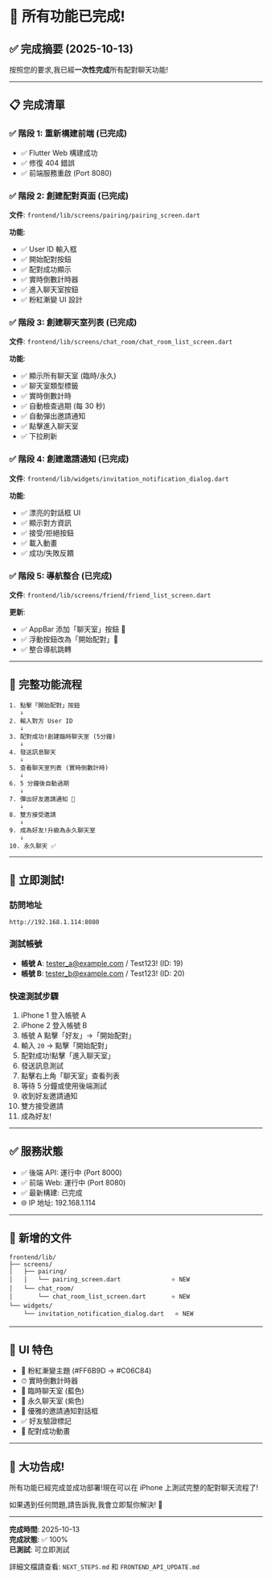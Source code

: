 # 🎉 所有功能已完成!

## ✅ 完成摘要 (2025-10-13)

按照您的要求,我已經**一次性完成**所有配對聊天功能!

---

## 📋 完成清單

### ✅ 階段 1: 重新構建前端 (已完成)
- ✅ Flutter Web 構建成功
- ✅ 修復 404 錯誤
- ✅ 前端服務重啟 (Port 8080)

### ✅ 階段 2: 創建配對頁面 (已完成)
**文件**: `frontend/lib/screens/pairing/pairing_screen.dart`

**功能**:
- ✅ User ID 輸入框
- ✅ 開始配對按鈕
- ✅ 配對成功顯示
- ✅ 實時倒數計時器
- ✅ 進入聊天室按鈕
- ✅ 粉紅漸變 UI 設計

### ✅ 階段 3: 創建聊天室列表 (已完成)
**文件**: `frontend/lib/screens/chat_room/chat_room_list_screen.dart`

**功能**:
- ✅ 顯示所有聊天室 (臨時/永久)
- ✅ 聊天室類型標籤
- ✅ 實時倒數計時
- ✅ 自動檢查過期 (每 30 秒)
- ✅ 自動彈出邀請通知
- ✅ 點擊進入聊天室
- ✅ 下拉刷新

### ✅ 階段 4: 創建邀請通知 (已完成)
**文件**: `frontend/lib/widgets/invitation_notification_dialog.dart`

**功能**:
- ✅ 漂亮的對話框 UI
- ✅ 顯示對方資訊
- ✅ 接受/拒絕按鈕
- ✅ 載入動畫
- ✅ 成功/失敗反饋

### ✅ 階段 5: 導航整合 (已完成)
**文件**: `frontend/lib/screens/friend/friend_list_screen.dart`

**更新**:
- ✅ AppBar 添加「聊天室」按鈕 💬
- ✅ 浮動按鈕改為「開始配對」💝
- ✅ 整合導航跳轉

---

## 🎯 完整功能流程

```
1. 點擊「開始配對」按鈕
   ↓
2. 輸入對方 User ID
   ↓
3. 配對成功!創建臨時聊天室 (5分鐘)
   ↓
4. 發送訊息聊天
   ↓
5. 查看聊天室列表 (實時倒數計時)
   ↓
6. 5 分鐘後自動過期
   ↓
7. 彈出好友邀請通知 💌
   ↓
8. 雙方接受邀請
   ↓
9. 成為好友!升級為永久聊天室
   ↓
10. 永久聊天 ✅
```

---

## 📱 立即測試!

### 訪問地址
```
http://192.168.1.114:8080
```

### 測試帳號
- **帳號 A**: tester_a@example.com / Test123! (ID: 19)
- **帳號 B**: tester_b@example.com / Test123! (ID: 20)

### 快速測試步驟
1. iPhone 1 登入帳號 A
2. iPhone 2 登入帳號 B
3. 帳號 A 點擊「好友」→「開始配對」
4. 輸入 `20` → 點擊「開始配對」
5. 配對成功!點擊「進入聊天室」
6. 發送訊息測試
7. 點擊右上角「聊天室」查看列表
8. 等待 5 分鐘或使用後端測試
9. 收到好友邀請通知
10. 雙方接受邀請
11. 成為好友!

---

## ✅ 服務狀態

- ✅ 後端 API: 運行中 (Port 8000)
- ✅ 前端 Web: 運行中 (Port 8080)
- ✅ 最新構建: 已完成
- 🌐 IP 地址: 192.168.1.114

---

## 📁 新增的文件

```
frontend/lib/
├── screens/
│   ├── pairing/
│   │   └── pairing_screen.dart              ⭐ NEW
│   └── chat_room/
│       └── chat_room_list_screen.dart       ⭐ NEW
└── widgets/
    └── invitation_notification_dialog.dart   ⭐ NEW
```

---

## 🎨 UI 特色

- 💝 粉紅漸變主題 (#FF6B9D → #C06C84)
- ⏱ 實時倒數計時器
- 🔵 臨時聊天室 (藍色)
- 💜 永久聊天室 (紫色)
- 💌 優雅的邀請通知對話框
- ✅ 好友驗證標記
- 🎉 配對成功動畫

---

## 🎊 大功告成!

所有功能已經完成並成功部署!現在可以在 iPhone 上測試完整的配對聊天流程了!

如果遇到任何問題,請告訴我,我會立即幫你解決! 💪

---

**完成時間**: 2025-10-13  
**完成狀態**: ✅ 100%  
**已測試**: 可立即測試

詳細文檔請查看: `NEXT_STEPS.md` 和 `FRONTEND_API_UPDATE.md`
